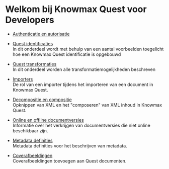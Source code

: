 # Welkom bij Knowmax Quest voor Developers

- [Authenticatie en autorisatie](/concepts/authentication)

- [Quest identificaties](/concepts/quest-id) <br/>
  In dit onderdeel wordt met behulp van een aantal voorbeelden toegelicht hoe een Knowmax Quest identificatie is opgebouwd
- [Quest transformaties](/concepts/quest-trans) <br/>
  In dit onderdeel worden alle transformatiemogelijkheden beschreven
- [Importers](/concepts/importers) <br/>
  De rol van een importer tijdens het importeren van een document in Knowmax Quest.
- [Decompositie en compositie](/concepts/composition) <br/>
  Opknippen van XML en het "composeren" van XML inhoud in Knowmax Quest.
- [Online en offline documentversies](/concepts/online-offline-docs) <br/>
  Informatie over het verkrijgen van documentversies die niet online beschikbaar zijn.
- [Metadata definities](/concepts/metadata) <br/>
  Metadata definities voor het beschrijven van metadata.
- [Coverafbeeldingen](/concepts/cover-images) <br/>
  Coverafbeeldingen toevoegen aan Quest documenten.